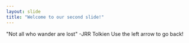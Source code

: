 ```yaml
---
layout: slide
title: "Welcome to our second slide!"
---
```

"Not all who wander are lost" -JRR Tolkien
Use the left arrow to go back!
